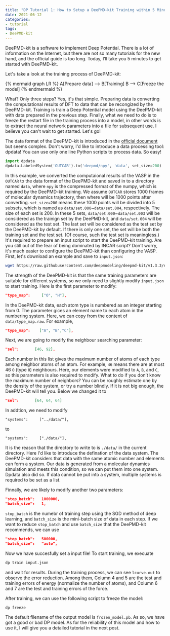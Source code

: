```yaml
---
title: "DP Tutorial 1: How to Setup a DeePMD-kit Training within 5 Minutes?"
date: 2021-06-12
categories:
- tutorial
tags:
- DeePMD-kit
---
```


DeePMD-kit is a software to implement Deep Potential.
There is a lot of information on the Internet, but there are not so many tutorials for the new hand, and the official guide is too long.
Today, I’ll take you 5 minutes to get started with DeePMD-kit. 

Let's take a look at the training process of DeePMD-kit:

{% mermaid graph LR %}
A[Prepare data] --> B[Training]
B --> C[Freeze the model]
{% endmermaid %}

What? Only three steps?
Yes, it's that simple.
Preparing data is converting the computational results of DFT to data that can be recongized by the DeePMD-kit.
Training is train a Deep Potential model using the DeePMD-kit with data prepared in the previous step.
Finally, what we need to do is to freeze the restart file in the training process into a model, in other words is to extract the neural network parameters into a file for subsequent use.
I believe you can't wait to get started. Let's go!

The data format of the DeePMD-kit is introduced in the [official document](https://deepmd.readthedocs.io/) but seems complex.
Don't worry, I'd like to introduce a data processing tool: dpdata!
You can use only one line Python scripts to process data.
So easy!

```py
import dpdata
dpdata.LabeledSystem('OUTCAR').to('deepmd/npy', 'data', set_size=200)
```

In this example, we converted the computaional results of the VASP in the `OUTCAR` to the data format of the DeePMD-kit and saved in to a directory named `data`,
where `npy` is the compressed format of the numpy, which is required by the DeePMD-kit training.
We assume `OUTCAR` stores 1000 frames of molecular dynamics trajectory, then where will be 1000 points after converting.
`set_size=200` means these 1000 points will be divided into 5 subsets, which is named as `data/set.000`~`data/set.004`, respectively.
The size of each set is 200.
In these 5 sets, `data/set.000`~`data/set.003` will be considered as the trainign set by the DeePMD-kit, and `data/set.004` will be considered as the test set.
The last set will be considered as the test set by the DeePMD-kit by default.
If there is only one set, the set will be both the training set and the test set. (Of course, such the test set is meaningless.)
It's required to prepare an input script to start the DeePMD-kit training.
Are you still out of the fear of being dominated by INCAR script? 
Don't worry, it's much easier to configure the DeePMD-kit than configuring the VASP.
First, let's download an example and save to `input.json`:

```sh
wget https://raw.githubusercontent.com/deepmodeling/deepmd-kit/v1.3.3/examples/water/train/water_se_a.json -O input.json
```

The strength of the DeePMD-kit is that the same training parameters are suitable for different systems, so we only need to slightly modify `input.json` to start training.
Here is the first parameter to modify:

```json
"type_map":     ["O", "H"],
```

In the DeePMD-kit data, each atom type is numbered as an integer starting from 0.
The parameter gices an element name to each atom in the numbering system.
Here, we can copy from the content of `data/type_map.raw`.
For example,

```json
"type_map":    ["A", "B","C"],
```

Next, we are going to modify the neighbour searching parameter:

```json
"sel":       [46, 92],
```

Each number in this list gives the maximum number of atoms of each type among neighbor atoms of an atom.
For example, `46` means there are at most 46 `O` (type `0`) neighbours.
Here, our elements were modified to `A`, `B`, and `C`, so this parameters is also required to modify.
What to do if you don’t know the maximum number of neighbors?
You can be roughly estimate one by the density of the system, or try a number blindly.
If it is not big enough, the DeePMD-kit will tell you. 
Below we changed it to 

```json
"sel":       [64, 64, 64]
```

In addtion, we need to modify

```
"systems":     ["../data/"],
```

to

```
"systems":     ["./data/"],
```

It is the reason that the directory to write to is `./data/` in the current directory.
Here I'd like to introduce the defination of the data system.
The DeePMD-kit considers that data with the same atomic number and elements can form a system.
Our data is generated from a molecular dynamics simulation and meets this condition, so we can put them into one system.
Dpdata also did so.
If data cannot be put into a system, multiple systems is required to be set as a list.

Finnally, we are likely to modify another two parameters:

```json
"stop_batch":   1000000,
"batch_size":   1,
```
`stop_batch` is the numebr of training step using the SGD method of deep learning, and `batch_size` is the mini-batch size of data in each step.
If we want to reduce `stop_batch` and use `batch_size` that the DeePMD-kit recommends, we can use

```json
"stop_batch":   500000,
"batch_size":   "auto",
```

Now we have succesfully set a input file! To start training, we execuate

```sh
dp train input.json
```

and wait for results. During the training process, we can see `lcurve.out` to observe the error reduction.
Among them, Column 4 and 5 are the test and training errors of energy (normalize the number of atoms), and Column 6 and 7 are the test and training errors of the force. 

After training, we can use the following script to freeze the model:

```sh
dp freeze
```

The default filename of the output model is `frozen_model.pb`. As so, we have got a good or bad DP model. 
As for the reliability of this model and how to use it, I will give you a detailed tutorial in the next post.

